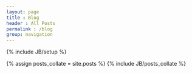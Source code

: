 ```yaml
---
layout: page
title : Blog
header : All Posts
permalink : /blog
group: navigation
---
```

{% include JB/setup %}

{% assign posts_collate = site.posts %}
{% include JB/posts_collate %}